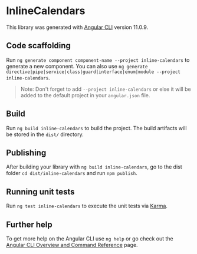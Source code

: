 # InlineCalendars

This library was generated with [Angular CLI](https://github.com/angular/angular-cli) version 11.0.9.

## Code scaffolding

Run `ng generate component component-name --project inline-calendars` to generate a new component. You can also use `ng generate directive|pipe|service|class|guard|interface|enum|module --project inline-calendars`.
> Note: Don't forget to add `--project inline-calendars` or else it will be added to the default project in your `angular.json` file. 

## Build

Run `ng build inline-calendars` to build the project. The build artifacts will be stored in the `dist/` directory.

## Publishing

After building your library with `ng build inline-calendars`, go to the dist folder `cd dist/inline-calendars` and run `npm publish`.

## Running unit tests

Run `ng test inline-calendars` to execute the unit tests via [Karma](https://karma-runner.github.io).

## Further help

To get more help on the Angular CLI use `ng help` or go check out the [Angular CLI Overview and Command Reference](https://angular.io/cli) page.
